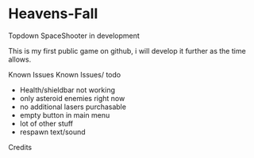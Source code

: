 # Heavens-Fall
Topdown SpaceShooter in development

This is my first public game on github, i will develop it further as the time allows.

Known Issues
Known Issues/ todo
- Health/shieldbar not working
- only asteroid enemies right now
- no additional lasers purchasable
- empty button in main menu
- lot of other stuff
- respawn text/sound

Credits
